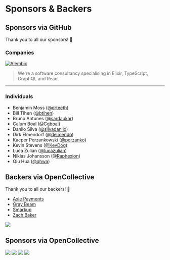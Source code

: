 # Sponsors & Backers

## Sponsors via GitHub

Thank you to all our sponsors! 🙏

### Companies

[![Alembic](https://user-images.githubusercontent.com/3167/177830256-26a74e82-60ff-4c20-bd84-64ee7c12512c.svg "Alembic")](https://alembic.com.au/)

> We're a software consultancy specialising in Elixir, TypeScript, GraphQL and React

---

### Individuals

* Benjamin Moss ([@drteeth](https://github.com/drteeth))
* Bill Tihen ([@btihen](https://github.com/btihen))
* Bruno Antunes ([@sardaukar](https://github.com/sardaukar))
* Calum Boal ([@Cgboal](https://github.com/Cgboal))
* Danilo Silva ([@silvadanilo](https://github.com/silvadanilo))
* Dirk Elmendorf ([@delmendo](https://github.com/delmendo))
* Kacper Perzankowski ([@perzanko](https://github.com/perzanko))
* Kevin Stevens ([@KevDog](https://github.com/KevDog))
* Luca Zulian ([@lucazulian](https://github.com/lucazulian))
* Niklas Johansson ([@Raphexion](https://github.com/Raphexion))
* Qiu Hua ([@qhwa](https://github.com/qhwa))

## Backers via OpenCollective

Thank you to all our backers! 🙏

* [Axle Payments](https://www.axlepayments.com/)
* [Gray Beam](https://twitter.com/graybeamcode)
* [Smarkup](https://smarkup.com/)
* [Zach Baker](https://opencollective.com/zach-baker)

<a href="https://opencollective.com/commanded#backers" target="_blank"><img src="https://opencollective.com/commanded/tiers/backers.svg?width=890"></a>

## Sponsors via OpenCollective

<a href="https://opencollective.com/commanded#backers" target="_blank"><img src="https://opencollective.com/commanded/tiers/bronze-sponsors.svg?width=890"></a> <a href="https://opencollective.com/commanded#backers" target="_blank"><img src="https://opencollective.com/commanded/tiers/silver-sponsors.svg?width=890&button=false"></a> <a href="https://opencollective.com/commanded#backers" target="_blank"><img src="https://opencollective.com/commanded/tiers/gold-sponsors.svg?width=890&button=false"></a> <a href="https://opencollective.com/commanded#backers" target="_blank"><img src="https://opencollective.com/commanded/tiers/platinum-sponsors.svg?width=890&button=false"></a>
